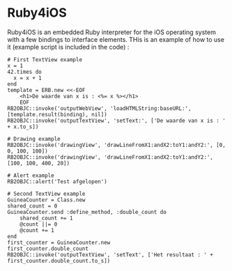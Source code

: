 # Ruby4iOS

Ruby4iOS is an embedded Ruby interpreter for the iOS operating system with a few bindings to interface elements.
THis is an example of how to use it (example script is included in the code) :

```
# First TextView example
x = 1
42.times do
  x = x + 1
end
template = ERB.new <<-EOF
	<h1>De waarde van x is : <%= x %></h1>
	EOF
RB2OBJC::invoke('outputWebView', 'loadHTMLString:baseURL:', [template.result(binding), nil])
RB2OBJC::invoke('outputTextView', 'setText:', ['De waarde van x is : ' + x.to_s])

# Drawing example
RB2OBJC::invoke('drawingView', 'drawLineFromX1:andX2:toY1:andY2:', [0, 0, 100, 100])
RB2OBJC::invoke('drawingView', 'drawLineFromX1:andX2:toY1:andY2:', [100, 100, 400, 20])

# Alert example
RB2OBJC::alert('Test afgelopen')

# Second TextView example
GuineaCounter = Class.new
shared_count = 0
GuineaCounter.send :define_method, :double_count do
	shared_count += 1
	@count ||= 0
	@count += 1
end
first_counter = GuineaCounter.new
first_counter.double_count
RB2OBJC::invoke('outputTextView', 'setText', ['Het resultaat : ' + first_counter.double_count.to_s])
```